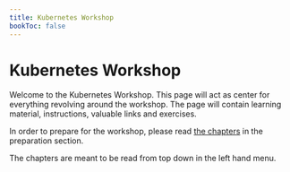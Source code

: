 ```yaml
---
title: Kubernetes Workshop
bookToc: false
---
```


# Kubernetes Workshop

Welcome to the Kubernetes Workshop. This page will act as center for everything
revolving around the workshop. The page will contain learning material,
instructions, valuable links and exercises.

In order to prepare for the workshop, please read [the
chapters](./docs/preparation/hardware) in the preparation section.

The chapters are meant to be read from top down in the left hand menu.
